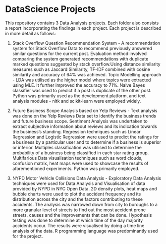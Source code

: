 # DataScience Projects
This repository contains 3 Data Analysis projects. Each folder also consists a report incorporating the findings in each project. Each project is described in more detail as follows:

1. Stack Overflow Question Recommendation System - A recommendation system for Stack Overflow Data to recommend previously answered similar questions for the current post. Evaluation method involved comparing the system generated recommendations with duplicate marked questions suggested by stack overflow.Using distance similarity measures such as Jaccard Similarity, TF-IDF combined with cosine similarity and accuracy of 64% was achieved. Topic Modelling approach - LDA was utilised as the higher model where topics were extracted using MLE. It further improved the accuracy to 71%. Naive Bayes classifier was used to predict if a post is duplicate of the other post. Python was primarily used as the development platform, and text analysis modules - nltk and scikit-learn were employed widely.

2. Future Business Scope Analysis based on Yelp Reviews - Text analysis was done on the Yelp Reviews Data set to identify the business trends and future business scope. Sentiment Analysis was undertaken to extract subjective information about reviews and its indication towards the business’s standing. Regression techniques such as Linear Regression and Logistic Regression were used to predict the ratings for a business by a particular user and to determine if a business is superior or inferior. Multiples classification was utilised to determine the probability of a business being classified in each star rating group. Multifarious Data visualisation techniques such as word clouds, confusion matrix, heat maps were used to showcase the results of aforementioned experiments. Python was primarily employed.

3.	NYPD Motor Vehicle Collisions Data Analysis - Exploratory Data Analysis techniques were used for Data Analysis and Visualisation of data provided by NYPD in NYC Open Data. 2D density plots, heat maps and bubble charts were used to plot the accident frequency and its distribution across the city and the factors contributing to these accidents. The analysis was narrowed down from city to boroughs to a more granular level of streets to find out the most accident prone streets, causes and the improvements that can be done. Hypothesis testing was done to determine at which time of the day majority accidents occur. The results were visualised by doing a time line analysis of the data. R programming language was predominantly used for the project.
